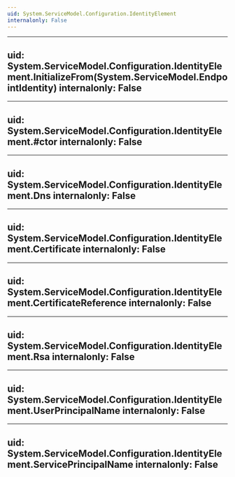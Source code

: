 ```yaml
---
uid: System.ServiceModel.Configuration.IdentityElement
internalonly: False
---
```


---
uid: System.ServiceModel.Configuration.IdentityElement.InitializeFrom(System.ServiceModel.EndpointIdentity)
internalonly: False
---

---
uid: System.ServiceModel.Configuration.IdentityElement.#ctor
internalonly: False
---

---
uid: System.ServiceModel.Configuration.IdentityElement.Dns
internalonly: False
---

---
uid: System.ServiceModel.Configuration.IdentityElement.Certificate
internalonly: False
---

---
uid: System.ServiceModel.Configuration.IdentityElement.CertificateReference
internalonly: False
---

---
uid: System.ServiceModel.Configuration.IdentityElement.Rsa
internalonly: False
---

---
uid: System.ServiceModel.Configuration.IdentityElement.UserPrincipalName
internalonly: False
---

---
uid: System.ServiceModel.Configuration.IdentityElement.ServicePrincipalName
internalonly: False
---
